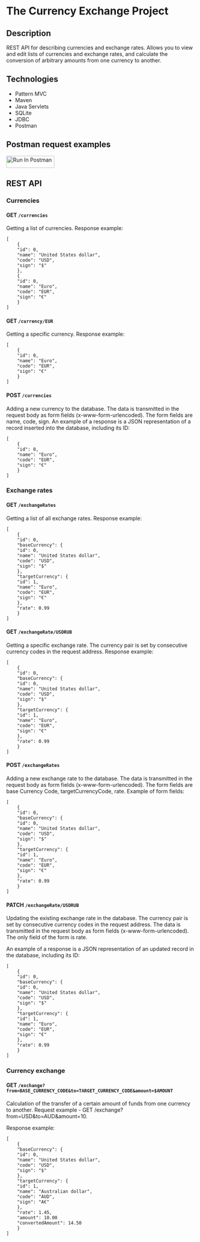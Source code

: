 # The Currency Exchange Project

## Description
REST API for describing currencies and exchange rates. 
Allows you to view and edit lists of currencies and exchange rates, 
and calculate the conversion of arbitrary amounts from one currency to another.

## Technologies
- Pattern MVC
- Maven
- Java Servlets
- SQLite
- JDBC
- Postman

## Postman request examples
[<img src="https://run.pstmn.io/button.svg" alt="Run In Postman" style="width: 128px; height: 32px;">](https://god.gw.postman.com/run-collection/30748979-92d322b9-8c14-41e1-98ca-837c2e245fea?action=collection%2Ffork&source=rip_markdown&collection-url=entityId%3D30748979-92d322b9-8c14-41e1-98ca-837c2e245fea%26entityType%3Dcollection%26workspaceId%3D3ef886e2-4b21-452d-9bc0-3ffd4fd9fd65)

## REST API 

### Currencies


#### GET `/currencies`
Getting a list of currencies. Response example:
```
[
    {
    "id": 0,
    "name": "United States dollar",
    "code": "USD",
    "sign": "$"
    },   
    {
    "id": 0,
    "name": "Euro",
    "code": "EUR",
    "sign": "€"
    }
]
```

#### GET `/currency/EUR`
Getting a specific currency. Response example:
```
[    
    {
    "id": 0,
    "name": "Euro",
    "code": "EUR",
    "sign": "€"
    }
]    
```

#### POST `/currencies`
Adding a new currency to the database. 
The data is transmitted in the request body as form fields (x-www-form-urlencoded). 
The form fields are name, code, sign. 
An example of a response is a JSON representation of a record inserted into the database, including its ID:
```
[    
    {
    "id": 0,
    "name": "Euro",
    "code": "EUR",
    "sign": "€"
    }
]
```

### Exchange rates

#### GET `/exchangeRates`
Getting a list of all exchange rates. Response example:
```
[
    {
    "id": 0,
    "baseCurrency": {
    "id": 0,
    "name": "United States dollar",
    "code": "USD",
    "sign": "$"
    },
    "targetCurrency": {
    "id": 1,
    "name": "Euro",
    "code": "EUR",
    "sign": "€"
    },
    "rate": 0.99
    }
]
```   

#### GET `/exchangeRate/USDRUB`
Getting a specific exchange rate. 
The currency pair is set by consecutive currency codes in the request address. Response example:
```
[   
    {
    "id": 0,
    "baseCurrency": {
    "id": 0,
    "name": "United States dollar",
    "code": "USD",
    "sign": "$"
    },
    "targetCurrency": {
    "id": 1,
    "name": "Euro",
    "code": "EUR",
    "sign": "€"
    },
    "rate": 0.99
    }
]
```    

#### POST `/exchangeRates`
Adding a new exchange rate to the database. 
The data is transmitted in the request body as form fields (x-www-form-urlencoded). 
The form fields are base Currency Code, targetCurrencyCode, rate. Example of form fields:
```
[    
    {
    "id": 0,
    "baseCurrency": {
    "id": 0,
    "name": "United States dollar",
    "code": "USD",
    "sign": "$"
    },
    "targetCurrency": {
    "id": 1,
    "name": "Euro",
    "code": "EUR",
    "sign": "€"
    },
    "rate": 0.99
    }
]
```    

#### PATCH `/exchangeRate/USDRUB`
Updating the existing exchange rate in the database. 
The currency pair is set by consecutive currency codes in the request address. 
The data is transmitted in the request body as form fields (x-www-form-urlencoded). 
The only field of the form is rate.

An example of a response is a JSON representation of an updated record in the database, including its ID:
```
[    
    {
    "id": 0,
    "baseCurrency": {
    "id": 0,
    "name": "United States dollar",
    "code": "USD",
    "sign": "$"
    },
    "targetCurrency": {
    "id": 1,
    "name": "Euro",
    "code": "EUR",
    "sign": "€"
    },
    "rate": 0.99
    }
]
```

### Currency exchange

#### GET `/exchange?from=BASE_CURRENCY_CODE&to=TARGET_CURRENCY_CODE&amount=$AMOUNT`
Calculation of the transfer of a certain amount of funds from one currency to another. 
Request example - GET /exchange?from=USD&to=AUD&amount=10.

Response example:
```
[    
    {
    "baseCurrency": {
    "id": 0,
    "name": "United States dollar",
    "code": "USD",
    "sign": "$"
    },
    "targetCurrency": {
    "id": 1,
    "name": "Australian dollar",
    "code": "AUD",
    "sign": "A€"
    },
    "rate": 1.45,
    "amount": 10.00
    "convertedAmount": 14.50
    }
]
```